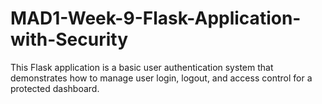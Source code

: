 # MAD1-Week-9-Flask-Application-with-Security
This Flask application is a basic user authentication system that demonstrates how to manage user login, logout, and access control for a protected dashboard.

